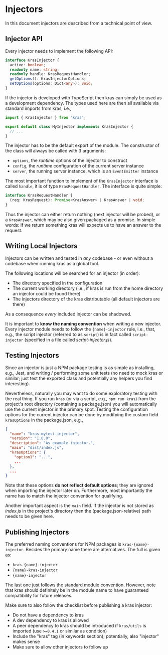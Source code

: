 # Injectors

In this document injectors are described from a technical point of view.

## Injector API

Every injector needs to implement the following API:

```typescript
interface KrasInjector {
  active: boolean;
  readonly name: string;
  readonly handle: KrasRequestHandler;
  getOptions(): KrasInjectorOptions;
  setOptions(options: Dict<any>): void;
}
```

If the injector is developed with TypeScript then kras can simply be used as a development dependency. The types used here are then all available via standard imports from kras, i.e.,

```typescript
import { KrasInjector } from 'kras';

export default class MyInjector implements KrasInjector {
  // ...
}
```

The injector has to be the default export of the module. The constructor of the class will always be called with 3 arguments:

- `options`, the *runtime* options of the injector to construct
- `config`, the *runtime* configuration of the current server instance
- `server`, the running server instance, which is an `EventEmitter` instance

The most important function to implement of the `KrasInjector` interface is called `handle`, it is of type `KrasRequestHandler`. The interface is quite simple:

```typescript
interface KrasRequestHandler {
  (req: KrasRequest): Promise<KrasAnswer> | KrasAnswer | void;
}
```

Thus the injector can either return nothing (next injector will be probed), or a `KrasAnswer`, which may be also given packaged as a promise. In simple words: If we return something kras will expects us to have an answer to the request.

## Writing Local Injectors

Injectors can be written and tested in *any* codebase - or even without a codebase when running kras as a global tool.

The following locations will be searched for an injector (in order):

- The directory specified in the configuration
- The current working directory (i.e., if kras is run from the home directory an injector could be found there)
- The injectors directory of the kras distributable (all default injectors are there)

As a consequence *every* included injector can be shadowed.

It is important to **know the naming convention** when writing a new injector. Every injector module needs to follow the `{name}-injector` rule, i.e., that, e.g., the script injector (referred to as `script`) is in fact called `script-injector` (specified in a file called *script-injector.js*).

## Testing Injectors

Since an injector is just a NPM package testing is as simple as installing, e.g., Jest, and writing / performing some unit tests (no need to mock kras or similar; just test the exported class and potentially any helpers you find interesting).

Nevertheless, naturally you may want to do some exploratory testing with the real thing. If you run `kras` (or via a script, e.g., `npm run kras`) from the project's root directory (containing a package.json) you will automatically use the current injector in the primary spot. Testing the configuration options for the current injector can be done by modifying the custom field `krasOptions` in the package.json, e.g.,

```json
{
  "name": "kras-mytest-injector",
  "version": "1.0.0",
  "description": "As example injector.",
  "main": "dist/index.js",
  "krasOptions": {
    "option1": "...",
    ...
  },
  ...
}
```

Note that these options **do not reflect default options**; they are ignored when importing the injector later on. Furthermore, most importantly the name has to match the injector convention for qualifying.

Another important aspect is the `main` field. If the injector is not stored as *index.js* in the project's directory then the (package.json-relative) path needs to be given here.

## Publishing Injectors

The preferred naming conventions for NPM packages is `kras-{name}-injector`. Besides the primary name there are alternatives. The full is given as:

- `kras-{name}-injector`
- `{name}-kras-injector`
- `{name}-injector`

The last one just follows the standard module convention. However, note that kras should definitely be in the module name to have guaranteed compatibility for future releases.

Make sure to also follow the checklist before publishing a kras injector:

- Do not have a dependency to kras
- A dev dependency to kras is allowed
- A peer dependency to kras should be introduced if `kras/utils` is imported (use `>=0.4.1` or similar as condition)
- Include the "kras" tag (in keywords section); potentially, also "injector" makes sense
- Make sure to allow other injectors to follow up
